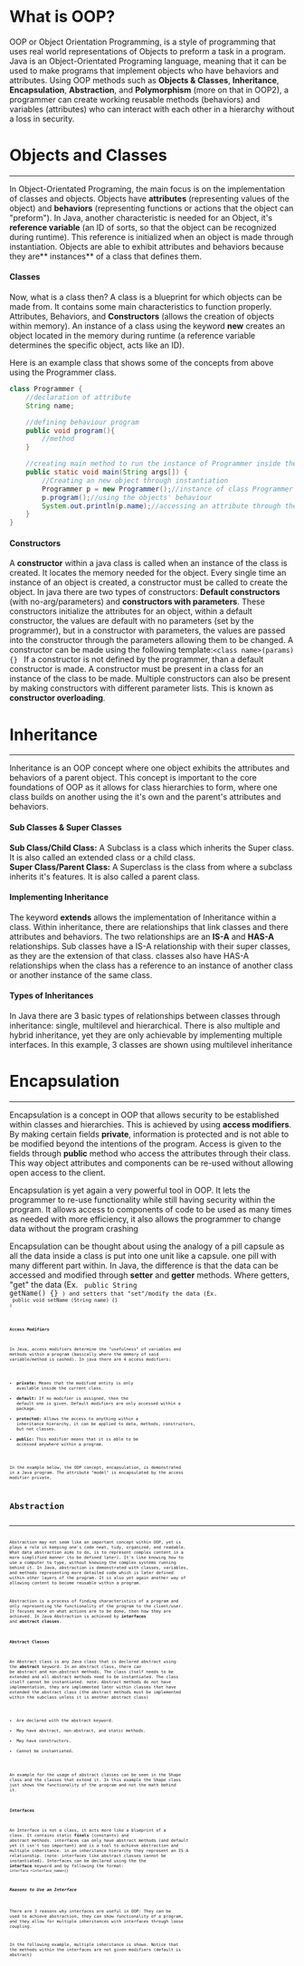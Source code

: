 # What is OOP?

OOP or Object Orientation Programming, is a style of programming that uses real world representations of Objects to preform a task in a program. Java is an Object-Orientated Programing language, meaning that it can be used to make programs that implement objects who have behaviors and attributes. Using OOP methods such as **Objects & Classes**, **Inheritance**, **Encapsulation**, **Abstraction**, and **Polymorphism** (more on that in OOP2), a programmer can create working reusable methods (behaviors) and variables (attributes) who can interact with each other in a hierarchy without a loss in security.

# Objects and Classes

---

In Object-Orientated Programing, the main focus is on the implementation of classes and objects. Objects have **attributes** (representing values of the object) and **behaviors** (representing functions or actions that the object can "preform"). In Java, another characteristic is needed for an Object, it's **reference variable** (an ID of sorts, so that the object can be recognized during runtime). This reference is initialized when an object is made through instantiation. Objects are able to exhibit attributes and behaviors because they are** instances** of a class that defines them.

#### Classes

Now, what is a class then? A class is a blueprint for which objects can be made from. It contains some main characteristics to function properly. Attributes, Behaviors, and **Constructors** (allows the creation of objects within memory). An instance of a class using the keyword **new** creates an object located in the memory during runtime (a reference variable determines the specific object, acts like an ID).

Here is an example class that shows some of the concepts from above using the Programmer class.

```java
class Programmer {
    //declaration of attribute
    String name;

    //defining behaviour program
    public void program(){
        //method 
    }

    //creating main method to run the instance of Programmer inside the Programmer class
    public static void main(String args[]) {
        //Creating an new object through instantiation
        Programmer p = new Programmer();//instance of class Programmer
        p.program();//using the objects' behaviour
        System.out.println(p.name);//accessing an attribute through the reference variable
    }
}  
```

#### Constructors

A **constructor** within a java class is called when an instance of the class is created. It locates the memory needed for the object. Every single time an instance of an object is created, a constructor must be called to create the object. In java there are two types of constructors: **Default constructors** (with no-arg/parameters) and **constructors with parameters**. These constructors initialize the attributes for an object, within a default constructor, the values are default with no parameters (set by the programmer), but in a constructor with parameters, the values are passed into the constructor through the parameters allowing them to be changed.
A constructor can be made using the following template:<code class="prettyprint">&lt;class name>(params){} </code>
If a constructor is not defined by the programmer, than a default constructor is made. A constructor must be present in a class for an instance of the class to be made. Multiple constructors can also be present by making constructors with different parameter lists. This is known as **constructor overloading**.

# Inheritance

---

Inheritance is an OOP concept where one object exhibits the attributes and behaviors of a parent object. This concept is important to the core foundations of OOP as it allows for class hierarchies to form, where one class builds on another using the it's own and the parent's attributes and behaviors.
<br>

#### Sub Classes & Super Classes

**Sub Class/Child Class:** A Subclass is a class which inherits the Super class. It is also called an extended class or a child class.
<br>
**Super Class/Parent Class:** A Superclass is the class from where a subclass inherits it's  features. It is also called a parent class.
<br>

#### Implementing Inheritance

The keyword **extends** allows the implementation of Inheritance within a class. Within inheritance, there are relationships that link classes and there attributes and behaviors. The two relationships are an **IS-A** and **HAS-A** relationships. Sub classes have a IS-A relationship with their super classes, as they are the extension of that class. classes also have HAS-A relationships when the class has a reference to an instance of another class or another instance of the same class.

#### Types of Inheritances

In Java there are 3 basic types of relationships between classes through inheritance:  single, multilevel and hierarchical. There is also multiple and hybrid inheritance, yet they are only achievable by implementing multiple interfaces. In this example, 3 classes are shown using multilevel inheritance



# Encapsulation

---

Encapsulation is a concept in OOP that allows security to be established within classes and hierarchies. This is achieved by using **access modifiers**. By making certain fields **private**, information is protected and is not able to be modified beyond the intentions of the program. Access is given to the fields through **public** method who access the attributes through their class. This way object attributes and components can be re-used without allowing open access to the client.

Encapsulation is yet again a very powerful tool in OOP. It lets the programmer to re-use functionality while still having security within the program. It allows access to components of code to be used as many times as needed with more efficiency, it also allows the programmer to change data without the program crashing

Encapsulation can be thought about using the analogy of a pill capsule as all the data inside a class is put into one unit like a capsule. one pill with many different part within. In Java, the difference is that the data can be accessed and modified through **setter** and **getter** methods. Where getters, "get" the data (Ex. <code class="prettyprint"> public String getName() {} <code>) and setters that "set"/modify the data (Ex. <code class="prettyprint"> public void setName (String name) {} <code>)

#### Access Modifiers

In Java, access modifiers determine the "usefulness" of variables and methods within a program (basically where the memory of said variable/method is cashed). In java there are 4 access modifiers:

- **private:** Means that the modified entity is only available inside the current class.
- **default:** If no modifier is assigned, then the default one is given. Default modifiers are only accessed within a package.
- **protected:** Allows the access to anything within a inheritance hierarchy, it can be applied to data, methods, constructors, but not classes.
- **public:** This modifier means that it is able to be accessed anywhere within a program.

In the example below, the OOP concept, encapsulation, is demonstrated in  a Java program. The attribute "model" is encapsulated by the access modifier private.

# Abstraction

---

Abstraction may not seem like an important concept within OOP, yet is plays a role in keeping one's code neat, tidy, organized, and readable. What data abstraction aims to do, is to represent complex content in a more simplified manner (to be defined later). It's like knowing how to use a computer to type, without knowing the complex systems running behind it. In Java, abstraction is demonstrated with classes, variables, and methods representing more detailed code which is later defined within other layers of the program. It is also yet again another way of allowing content to become reusable within a program.

Abstraction is a process of finding characteristics of a program and only representing the functionality of the program to the client/user. It focuses more on what actions are to be done, then how they are achieved. In Java Abstraction is achieved by **interfaces** and **abstract classes**.

#### Abstract Classes

An Abstract class is any Java class that is declared abstract using the **abstract** keyword. In an abstract class, there can be abstract and non-abstract methods. The class itself needs to be extended and all abstract methods need to be instantiated. The class itself cannot be instantiated. note: Abstract methods do not have implementation, they are implemented later within classes that have extended the abstract class (the abstract methods must be implemented within the subclass unless it is another abstract class)

- Are declared with the abstract keyword.
- May have abstract, non-abstract, and static methods.
- May have constructors.
- Cannot be instantiated.

An example for the usage of abstract classes can be seen in the Shape class and the classes that extend it. In this example the Shape class just shows the functionality of the program and not the math behind it.

#### Interfaces

An Interface is not a class, it acts more like a blueprint of a class. It contains static **finals** (constants) and abstract methods. interfaces can only have abstract methods (and default yet it isn't too important) and is a tool to achieve abstraction and multiple inheritance. in an inheritance hierarchy they represent an IS-A relationship. (note: interfaces like abstract classes cannot be instantiated). Interfaces can be declared using the the **interface** keyword and by following the format: <code class="prettyprint">interface <interface_name>{} </code>
##### Reasons to Use an Interface
There are 3 reasons why interfaces are useful in OOP: They can be used to achieve abstraction, they can show functionality of a program, and they allow for multiple inheritances with interfaces through loose coupling.

In the following example, multiple inheritance is shown. Notice that the methods within the interfaces are not given modifiers (default is abstract)